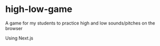 # high-low-game
A game for my students to practice high and low sounds/pitches on the browser


Using Next.js
